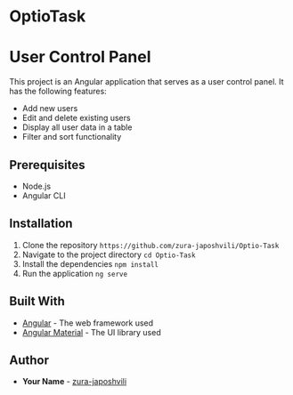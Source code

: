 # OptioTask
# User Control Panel

This project is an Angular application that serves as a user control panel. It has the following features:

- Add new users
- Edit and delete existing users
- Display all user data in a table
- Filter and sort functionality

## Prerequisites
- Node.js
- Angular CLI

## Installation
1. Clone the repository
   `https://github.com/zura-japoshvili/Optio-Task`
2. Navigate to the project directory
   `cd Optio-Task`
3. Install the dependencies
   `npm install`
4. Run the application
   `ng serve`
## Built With
- [Angular](https://angular.io/) - The web framework used
- [Angular Material](https://material.angular.io/) - The UI library used

## Author
- **Your Name** - [zura-japoshvili](https://github.com/zura-japoshvili)
